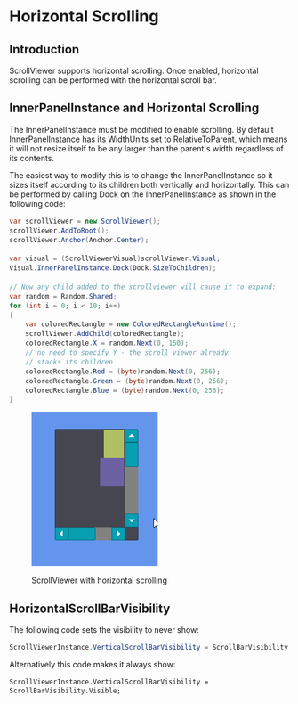 # Horizontal Scrolling

## Introduction

ScrollViewer supports horizontal scrolling. Once enabled, horizontal scrolling can be performed with the horizontal scroll bar.

## InnerPanelInstance and Horizontal Scrolling

The InnerPanelInstance must be modified to enable scrolling. By default InnerPanelInstance has its WidthUnits set to RelativeToParent, which means it will not resize itself to be any larger than the parent's width regardless of its contents.

The easiest way to modify this is to change the InnerPanelInstance so it sizes itself according to its children both vertically and horizontally. This can be performed by calling Dock on the InnerPanelInstance as shown in the following code:

```csharp
var scrollViewer = new ScrollViewer();
scrollViewer.AddToRoot();
scrollViewer.Anchor(Anchor.Center);

var visual = (ScrollViewerVisual)scrollViewer.Visual;
visual.InnerPanelInstance.Dock(Dock.SizeToChildren);

// Now any child added to the scrollviewer will cause it to expand:
var random = Random.Shared;
for (int i = 0; i < 10; i++)
{
    var coloredRectangle = new ColoredRectangleRuntime();
    scrollViewer.AddChild(coloredRectangle);
    coloredRectangle.X = random.Next(0, 150);
    // no need to specify Y - the scroll viewer already
    // stacks its children
    coloredRectangle.Red = (byte)random.Next(0, 256);
    coloredRectangle.Green = (byte)random.Next(0, 256);
    coloredRectangle.Blue = (byte)random.Next(0, 256);
}
```

<figure><img src="../../../../../.gitbook/assets/20_05 27 11.gif" alt=""><figcaption><p>ScrollViewer with horizontal scrolling</p></figcaption></figure>

## HorizontalScrollBarVisibility

The following code sets the visibility to never show:

```csharp
ScrollViewerInstance.VerticalScrollBarVisibility = ScrollBarVisibility.Hidden;
```

Alternatively this code makes it always show:

```
ScrollViewerInstance.VerticalScrollBarVisibility = ScrollBarVisibility.Visible;
```
